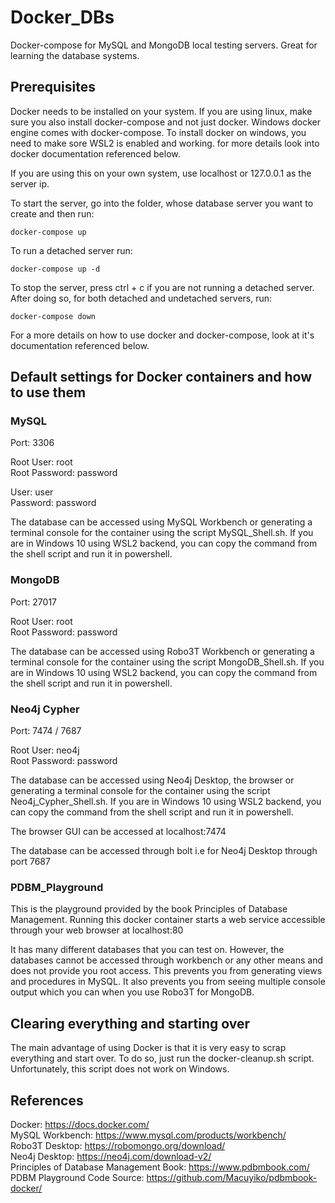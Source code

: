 # Docker_DBs
Docker-compose for MySQL and MongoDB local testing servers. Great for learning the database systems.

## Prerequisites
Docker needs to be installed on your system. If you are using linux, make sure you also install docker-compose and not just docker. Windows docker engine comes with docker-compose. To install docker on windows, you need to make sore WSL2 is enabled and working. for more details look into docker documentation referenced below.

If you are using this on your own system, use localhost or 127.0.0.1 as the server ip.

To start the server, go into the folder, whose database server you want to create and then run:

```console
docker-compose up
```

To run a detached server run:

```console
docker-compose up -d
```

To stop the server, press ctrl + c if you are not running a detached server.
After doing so, for both detached and undetached servers, run:

```console
docker-compose down
```

For a more details on how to use docker and docker-compose, look at it's documentation referenced below.

## Default settings for Docker containers and how to use them
### MySQL
Port: 3306

Root User: root<br>
Root Password: password

User: user<br>
Password: password

The database can be accessed using MySQL Workbench or generating a terminal console for the container using the script MySQL_Shell.sh. If you are in Windows 10 using WSL2 backend, you can copy the command from the shell script and run it in powershell.

### MongoDB
Port: 27017

Root User: root<br>
Root Password: password

The database can be accessed using Robo3T Workbench or generating a terminal console for the container using the script MongoDB_Shell.sh. If you are in Windows 10 using WSL2 backend, you can copy the command from the shell script and run it in powershell.

### Neo4j Cypher
Port: 7474 / 7687

Root User: neo4j<br>
Root Password: password

The database can be accessed using Neo4j Desktop, the browser or generating a terminal console for the container using the script Neo4j_Cypher_Shell.sh. If you are in Windows 10 using WSL2 backend, you can copy the command from the shell script and run it in powershell.

The browser GUI can be accessed at localhost:7474

The database can be accessed through bolt i.e for Neo4j Desktop through port 7687

### PDBM_Playground
This is the playground provided by the book Principles of Database Management. Running this docker container starts a web service accessible through your web browser at localhost:80

It has many different databases that you can test on. However, the databases cannot be accessed through workbench or any other means and does not provide you root access. This prevents you from generating views and procedures in MySQL. It also prevents you from seeing multiple console output which you can when you use Robo3T for MongoDB.

## Clearing everything and starting over
The main advantage of using Docker is that it is very easy to scrap everything and start over. To do so, just run the docker-cleanup.sh script. Unfortunately, this script does not work on Windows.

## References
Docker: https://docs.docker.com/<br>
MySQL Workbench: https://www.mysql.com/products/workbench/<br>
Robo3T Desktop: https://robomongo.org/download/<br>
Neo4j Desktop: https://neo4j.com/download-v2/<br>
Principles of Database Management Book: https://www.pdbmbook.com/<br>
PDBM Playground Code Source: https://github.com/Macuyiko/pdbmbook-docker/
